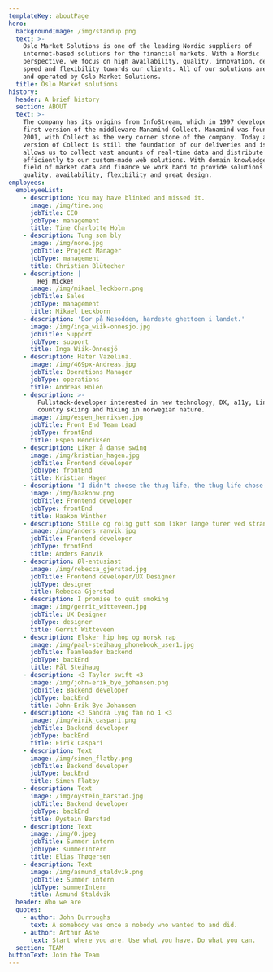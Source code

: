 ```yaml
---
templateKey: aboutPage
hero:
  backgroundImage: /img/standup.png
  text: >-
    Oslo Market Solutions is one of the leading Nordic suppliers of
    internet-based solutions for the financial markets. With a Nordic
    perspective, we focus on high availability, quality, innovation, design,
    speed and flexibility towards our clients. All of our solutions are hosted
    and operated by Oslo Market Solutions.
  title: Oslo Market solutions
history:
  header: A brief history
  section: ABOUT
  text: >-
    The company has its origins from InfoStream, which in 1997 developed the
    first version of the middleware Manamind Collect. Manamind was founded in
    2001, with Collect as the very corner stone of the company. Today a new
    version of Collect is still the foundation of our deliveries and is what
    allows us to collect vast amounts of real-time data and distribute it
    efficiently to our custom-made web solutions. With domain knowledge in the
    field of market data and finance we work hard to provide solutions with high
    quality, availability, flexibility and great design.
employees:
  employeeList:
    - description: You may have blinked and missed it.
      image: /img/tine.png
      jobTitle: CEO
      jobType: management
      title: Tine Charlotte Holm
    - description: Tung som bly
      image: /img/none.jpg
      jobTitle: Project Manager
      jobType: management
      title: Christian Blütecher
    - description: |
        Hej Micke!
      image: /img/mikael_leckborn.png
      jobTitle: Sales
      jobType: management
      title: Mikael Leckborn
    - description: 'Bor på Nesodden, hardeste ghettoen i landet.'
      image: /img/inga_wiik-onnesjo.jpg
      jobTitle: Support
      jobType: support
      title: Inga Wiik-Önnesjö
    - description: Hater Vazelina.
      image: /img/469px-Andreas.jpg
      jobTitle: Operations Manager
      jobType: operations
      title: Andreas Holen
    - description: >-
        Fullstack-developer interested in new technology, DX, a11y, Linux, cross
        country skiing and hiking in norwegian nature.
      image: /img/espen_henriksen.jpg
      jobTitle: Front End Team Lead
      jobType: frontEnd
      title: Espen Henriksen
    - description: Liker å danse swing
      image: /img/kristian_hagen.jpg
      jobTitle: Frontend developer
      jobType: frontEnd
      title: Kristian Hagen
    - description: "I didn't choose the thug life, the thug life chose me. \U0001F52B\U0001F525\U0001F693"
      image: /img/haakonw.png
      jobTitle: Frontend developer
      jobType: frontEnd
      title: Haakon Winther
    - description: Stille og rolig gutt som liker lange turer ved stranden
      image: /img/anders_ranvik.jpg
      jobTitle: Frontend developer
      jobType: frontEnd
      title: Anders Ranvik
    - description: Øl-entusiast
      image: /img/rebecca_gjerstad.jpg
      jobTitle: Frontend developer/UX Designer
      jobType: designer
      title: Rebecca Gjerstad
    - description: I promise to quit smoking
      image: /img/gerrit_witteveen.jpg
      jobTitle: UX Designer
      jobType: designer
      title: Gerrit Witteveen
    - description: Elsker hip hop og norsk rap
      image: /img/paal-steihaug_phonebook_user1.jpg
      jobTitle: Teamleader backend
      jobType: backEnd
      title: Pål Steihaug
    - description: <3 Taylor swift <3
      image: /img/john-erik_bye_johansen.png
      jobTitle: Backend developer
      jobType: backEnd
      title: John-Erik Bye Johansen
    - description: <3 Sandra Lyng fan no 1 <3
      image: /img/eirik_caspari.png
      jobTitle: Backend developer
      jobType: backEnd
      title: Eirik Caspari
    - description: Text
      image: /img/simen_flatby.png
      jobTitle: Backend developer
      jobType: backEnd
      title: Simen Flatby
    - description: Text
      image: /img/oystein_barstad.jpg
      jobTitle: Backend developer
      jobType: backEnd
      title: Øystein Barstad
    - description: Text
      image: /img/0.jpeg
      jobTitle: Summer intern
      jobType: summerIntern
      title: Elias Thøgersen
    - description: Text
      image: /img/asmund_staldvik.png
      jobTitle: Summer intern
      jobType: summerIntern
      title: Åsmund Staldvik
  header: Who we are
  quotes:
    - author: John Burroughs
      text: A somebody was once a nobody who wanted to and did.
    - author: Arthur Ashe
      text: Start where you are. Use what you have. Do what you can.
  section: TEAM
buttonText: Join the Team
---
```


